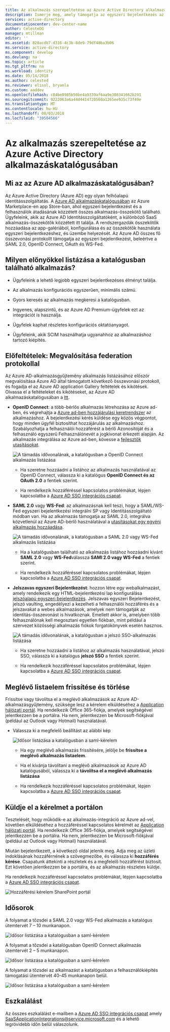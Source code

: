 ```yaml
---
title: Az alkalmazás szerepeltetése az Azure Active Directory alkalmazáskatalógusában |} A Microsoft Docs
description: Ismerje meg, amely támogatja az egyszeri bejelentkezés az Azure Active Directory alkalmazásgyűjtemény alkalmazás listázása
services: active-directory
documentationcenter: dev-center-name
author: CelesteDG
manager: mtillman
editor: ''
ms.assetid: 820acdb7-d316-4c3b-8de9-79df48ba3b06
ms.service: active-directory
ms.component: develop
ms.devlang: na
ms.topic: article
ms.tgt_pltfrm: na
ms.workload: identity
ms.date: 05/14/2018
ms.author: celested
ms.reviewer: elisol, bryanla
ms.custom: aaddev
ms.openlocfilehash: c84be8985b50be4a9339af6aa9e308341662b291
ms.sourcegitcommit: 9222063a6a44d4414720560a1265ee935c73f49e
ms.translationtype: MT
ms.contentlocale: hu-HU
ms.lasthandoff: 08/03/2018
ms.locfileid: "39504566"
---
```

# <a name="list-your-application-in-the-azure-active-directory-application-gallery"></a>Az alkalmazás szerepeltetése az Azure Active Directory alkalmazáskatalógusában


##  <a name="what-is-the-azure-ad-application-gallery"></a>Mi az az Azure AD alkalmazáskatalógusában?

Az Azure Active Directory (Azure AD) egy olyan felhőalapú identitásszolgáltatás. A [Azure AD alkalmazáskatalógusában](https://azure.microsoft.com/marketplace/active-directory/all/) az Azure Marketplace-en app Store-ban, ahol egyszeri bejelentkezést és a felhasználók átadásának közzétett összes alkalmazás-összekötő található. Ügyfeleink, akik az Azure AD Identitásszolgáltatóként, a különböző SaaS alkalmazás-összekötők közzétett itt találja. A rendszergazdák összekötők hozzáadása az app-galériából, konfigurálása és az összekötők használata egyszeri bejelentkezéshez, és üzembe helyezését. Az Azure AD összes fő összevonási protokollt támogatja az egyszeri bejelentkezést, beleértve a SAML 2.0, OpenID Connect, OAuth és WS-Fed.

## <a name="what-are-the-benefits-of-listing-an-application-in-the-gallery"></a>Milyen előnyökkel listázása a katalógusban található alkalmazás?

*  Ügyfeleink a lehető legjobb egyszeri bejelentkezéses élményt találja.

*  Az alkalmazás konfigurációs egyszerűen, minimális számú.

*  Gyors keresés az alkalmazás megkeresi a katalógusban.

*  Ingyenes, alapszintű, és az Azure AD Premium-ügyfelek ezt az integrációt is használja.

*  Ügyfelek kaphat részletes konfigurációs oktatóanyagot.

*  Ügyfeleink, akik SCIM használhatja ugyanahhoz az alkalmazáshoz tartozó kiépítés.

##  <a name="prerequisites-implement-federation-protocol"></a>Előfeltételek: Megvalósítása federation protokollal

Az Azure AD-alkalmazásgyűjtemény alkalmazás listázásához először megvalósítása Azure AD által támogatott következő összevonási protokoll, és fogadja el az Azure AD application Gallery feltételek és kikötések. Olvassa el a feltételeket és kikötéseket, az Azure AD alkalmazáskatalógusában a [Itt](https://azure.microsoft.com/en-us/support/legal/active-directory-app-gallery-terms/).

*   **OpenID Connect**: a több-bérlős alkalmazás létrehozása az Azure ad-ben, és végrehajtja a [Azure ad-ben hozzájárulási keretrendszer](quickstart-v1-integrate-apps-with-azure-ad.md#overview-of-the-consent-framework) az alkalmazáshoz. A bejelentkezési kérés küldése egy közös végpontot, hogy minden ügyfél biztosíthat hozzájárulás az alkalmazáshoz. Szabályozhatja a felhasználói hozzáférést a bérlő Azonosítóját és a felhasználó egyszerű Felhasználónevét a jogkivonat érkezett alapján. Az alkalmazás integrálása az Azure ad-ben, kövesse a [fejlesztők utasításokat](authentication-scenarios.md).

    ![A támadás idővonalának, a katalógusban a OpenID Connect alkalmazás listázása](./media/active-directory-app-gallery-listing/openid.png)

    * Ha szeretne hozzáadni a listához az alkalmazás használatával az OpenID Connect, válassza ki a katalógus **OpenID Connect és az OAuth 2.0** a fentiek szerint.

    * Ha rendelkezik hozzáféréssel kapcsolatos problémákat, lépjen kapcsolatba a [Azure AD SSO integrációs csapat](<mailto:SaaSApplicationIntegrations@service.microsoft.com>). 

*   **SAML 2.0** vagy **WS-Fed**: az alkalmazásnak kell teszi, hogy a SAML/WS-Fed egyszeri bejelentkezési integrálni SP vagy Identitásszolgáltató módban van. Ha az alkalmazás támogatja az SAML 2.0, integrálva közvetlenül az Azure AD-bérlő használatával a [utasításokat egy egyéni alkalmazás hozzáadása](../active-directory-saas-custom-apps.md).

    ![A támadás idővonalának, a katalógusban a SAML 2.0 vagy WS-Fed alkalmazás listázása](./media/active-directory-app-gallery-listing/saml.png)

    * Ha a katalógusban található az alkalmazás listához hozzáadni kívánt **SAML 2.0** vagy **WS-Fed**válassza **SAMl 2.0 vagy WS-Fed** a fentiek szerint.

    * Ha rendelkezik hozzáféréssel kapcsolatos problémákat, lépjen kapcsolatba a [Azure AD SSO integrációs csapat](<mailto:SaaSApplicationIntegrations@service.microsoft.com>). 

*   **Jelszavas egyszeri Bejelentkezést**: hozzon létre egy webalkalmazást, amely rendelkezik egy HTML-bejelentkezési lap konfigurálása [jelszóalapú egyszeri bejelentkezés](../manage-apps/what-is-single-sign-on.md). Jelszavas egyszeri Bejelentkezést, jelszó vaulting, engedélyezi a kezelheti a felhasználói hozzáférés és a jelszavakat a webes alkalmazások, amelyek nem támogatják az identitás-összevonást is hivatkoznak. Emellett akkor is, amelyben több felhasználónak kell megosztani egyetlen fiókban, mint például a szervezet közösségi alkalmazás fiókok forgatókönyvek esetén hasznos.

    ![A támadás idővonalának, a katalógusban a jelszó SSO-alkalmazás listázása](./media/active-directory-app-gallery-listing/passwordsso.png)

    * Ha szeretne hozzáadni a listához az alkalmazás használatával, jelszó SSO, válassza ki a katalógus **jelszó SSO** a fentiek szerint.

    * Ha rendelkezik hozzáféréssel kapcsolatos problémákat, lépjen kapcsolatba a [Azure AD SSO integrációs csapat](<mailto:SaaSApplicationIntegrations@service.microsoft.com>).

##  <a name="updateremove-existing-listing"></a>Meglévő listaelem frissítése és törlése

Frissítse vagy távolítsa el a meglévő alkalmazások az Azure AD-alkalmazásgyűjtemény, szüksége lesz a kérelem elküldéséhez a [Application hálózati portál](https://microsoft.sharepoint.com/teams/apponboarding/Apps). Ha rendelkezik Office 365-fiókja, amelyek segítségével jelentkezzen be a portálra. Ha nem, jelentkezzen be Microsoft-fiókjával (például az Outlook vagy Hotmail) használatával.

* Válassza ki a megfelelő beállítást az alábbi kép

    ![Idősor listázása a katalógusban a saml-kérelem](./media/active-directory-app-gallery-listing/updateorremove.png)
    
    * Ha egy meglévő alkalmazás frissítésére, jelölje be **frissítse a meglévő alkalmazás listaelem**.

    * Ha el kívánja távolítani a meglévő alkalmazások az Azure AD katalógusából, válassza ki a **távolítsa el a meglévő alkalmazás listázása**

    * Ha rendelkezik hozzáféréssel kapcsolatos problémákat, lépjen kapcsolatba a [Azure AD SSO integrációs csapat](<mailto:SaaSApplicationIntegrations@service.microsoft.com>). 

## <a name="submit-the-request-in-the-portal"></a>Küldje el a kérelmet a portálon

Tesztelését, hogy működik-e az alkalmazás-integráció az Azure ad-vel, követően elküldéséhez a hozzáféréssel kapcsolatos kérelmét az [Application hálózati portál](https://microsoft.sharepoint.com/teams/apponboarding/Apps). Ha rendelkezik Office 365-fiókja, amelyek segítségével jelentkezzen be a portálra. Ha nem, jelentkezzen be Microsoft-fiókjával (például az Outlook vagy Hotmail) használatával.

Miután bejelentkezett, a következő oldal jelenik meg. Adja meg az üzleti indoklásának hozzáférnének a szövegmezőbe, és válassza ki **hozzáférés kérése**. Csapatunk áttekinti a részletek és a megfelelő hozzáférést biztosít. Ezt követően jelentkezzen be a portálra, és az alkalmazás részletes küldje.

Ha rendelkezik hozzáféréssel kapcsolatos problémákat, lépjen kapcsolatba a [Azure AD SSO integrációs csapat](<mailto:SaaSApplicationIntegrations@service.microsoft.com>).

![Hozzáférési kérelem SharePoint portál](./media/active-directory-app-gallery-listing/accessrequest.png)

## <a name="timelines"></a>Idősorok
    
A folyamat a tőzsdei a SAML 2.0 vagy WS-Fed alkalmazás a katalógus ütemtervét 7 – 10 munkanapon.

   ![Idősor listázása a katalógusban a saml-kérelem](./media/active-directory-app-gallery-listing/timeline.png)

A folyamat a tőzsdei a katalógusban OpenID Connect alkalmazás ütemtervét 2 – 5 munkanapon.

   ![Idősor listázása a katalógusban a saml-kérelem](./media/active-directory-app-gallery-listing/timeline2.png)

A folyamat a tőzsdei az alkalmazást a katalógusban a felhasználókiépítés támogatási ütemtervét 40-45 munkanapon belül.

   ![Idősor listázása a katalógusban a saml-kérelem](./media/active-directory-app-gallery-listing/provisioningtimeline.png)

## <a name="escalations"></a>Eszkalálást

Az összes eszkalálást e-mailben a [Azure AD SSO integrációs csapat](mailto:SaaSApplicationIntegrations@service.microsoft.com) amely SaaSApplicationIntegrations@service.microsoft.com és a lehető legrövidebb időn belül válaszolunk.
